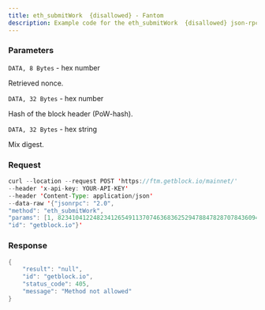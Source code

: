 ```yaml
---
title: eth_submitWork  {disallowed} - Fantom
description: Example code for the eth_submitWork  {disallowed} json-rpc method. Сomplete guide on how to use eth_submitWork  {disallowed} json-rpc in GetBlock.io Web3 documentation.
---
```


### Parameters


`DATA, 8 Bytes` - hex number

Retrieved nonce.

`DATA, 32 Bytes` - hex number

Hash of the block header (PoW-hash).

`DATA, 32 Bytes` - hex string

Mix digest.

### Request

``` java
curl --location --request POST 'https://ftm.getblock.io/mainnet/' 
--header 'x-api-key: YOUR-API-KEY' 
--header 'Content-Type: application/json' 
--data-raw '{"jsonrpc": "2.0",
"method": "eth_submitWork",
"params": [1, 8234104122482341265491137074636836252947884782870784360943022469005013929455, "0xD1GE5700000000000000000000000000D1GE5700000000000000000000000000"],
"id": "getblock.io"}'
```

###  Response

``` java
{
    "result": "null",
    "id": "getblock.io",
    "status_code": 405,
    "message": "Method not allowed"
}
```

